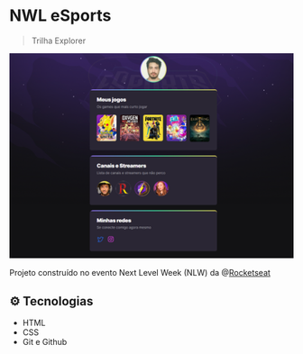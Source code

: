# NWL eSports

> Trilha Explorer

![preview](.github/preview.png)

Projeto construído no evento Next Level Week (NLW) da @[Rocketseat](https://github.com/Rocketseat)

## ⚙️ Tecnologias

- HTML
- CSS
- Git e Github
